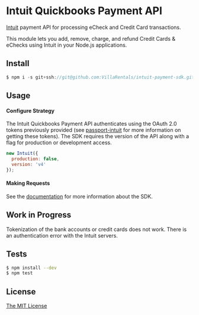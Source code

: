 # Intuit Quickbooks Payment API

[Intuit](http://intuit.com/) payment API for processing eCheck and Credit Card transactions.

This module lets you add, remove, charge, and refund Credit Cards & eChecks using Intuit in your Node.js applications.

## Install

```js
$ npm i -s git+ssh://git@github.com:VillaRentals/intuit-payment-sdk.git

```

## Usage

#### Configure Strategy

The Intuit Quickbooks Payment API authenticates using the OAuth 2.0 tokens previously provided (see [passport-intuit](https://github.com/VillaRentals/passport-intuit) for more information on getting these tokens). The SDK requires the version of the API along with a flag for production or development access.

```js
new Intuit({
  production: false,
  version: 'v4'
});
```

#### Making Requests

See the [documentation](docs/index.html) for more information about the SDK.

## Work in Progress

Tokenization of the bank accounts or credit cards does not work. There is an authentication error with the Intuit servers.

## Tests

```bash
$ npm install --dev
$ npm test
```
## License

[The MIT License](http://opensource.org/licenses/MIT)
